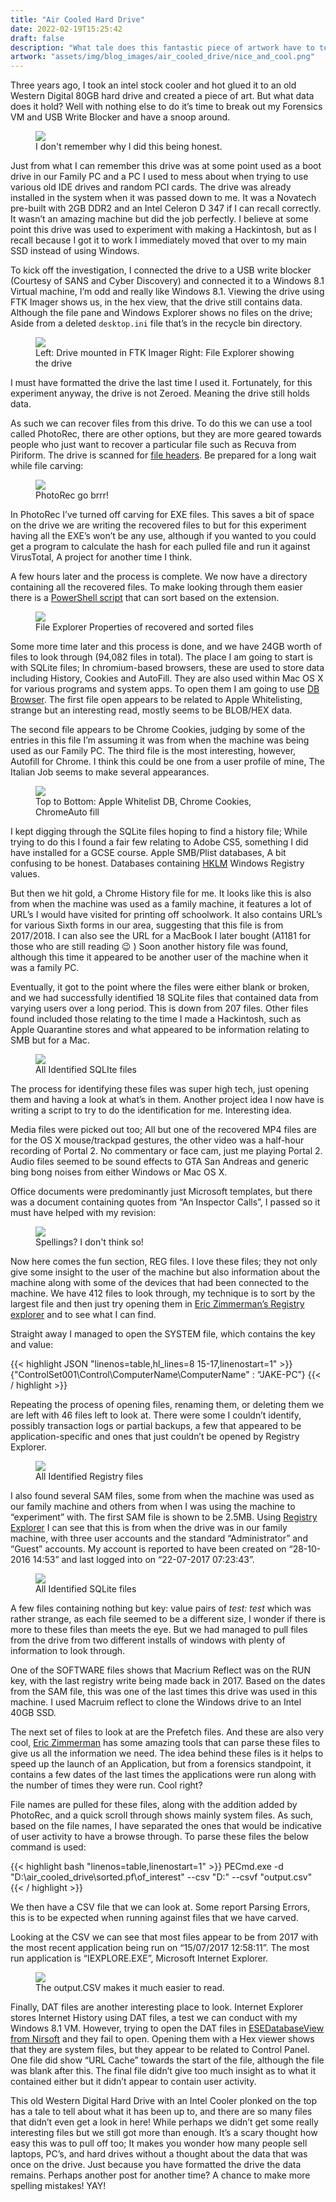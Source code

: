 ```yaml
---
title: "Air Cooled Hard Drive"
date: 2022-02-19T15:25:42
draft: false
description: "What tale does this fantastic piece of artwork have to tell us?"
artwork: "assets/img/blog_images/air_cooled_drive/nice_and_cool.png"
---
```

Three years ago, I took an intel stock cooler and hot glued it to an old Western Digital 80GB hard drive and created a piece of art. But what data does it hold? Well with nothing else to do it’s time to break out my Forensics VM and USB Write Blocker and have a snoop around.

<figure>
  <img src="/assets/img/blog_images/air_cooled_drive/art.jpg">
  <figcaption>I don't remember why I did this being honest.</figcaption>

</figure>
Just from what I can remember this drive was at some point used as a boot drive in our Family PC and a PC I used to mess about when trying to use various old IDE drives and random PCI cards. The drive was already installed in the system when it was passed down to me. It was a Novatech pre-built with 2GB DDR2 and an Intel Celeron D 347 if I can recall correctly. It wasn’t an amazing machine but did the job perfectly. I believe at some point this drive was used to experiment with making a Hackintosh, but as I recall because I got it to work I immediately moved that over to my main SSD instead of using Windows.

To kick off the investigation, I connected the drive to a USB write blocker (Courtesy of SANS and Cyber Discovery) and connected it to a Windows 8.1 Virtual machine, I’m odd and really like Windows 8.1. Viewing the drive using FTK Imager shows us, in the hex view, that the drive still contains data. Although the file pane and Windows Explorer shows no files on the drive; Aside from a deleted `desktop.ini` file that’s in the recycle bin directory.

<figure>
  <img src="/assets/img/blog_images/air_cooled_drive/FTK.png">
  <figcaption>Left: Drive mounted in FTK Imager Right: File Explorer showing the drive</figcaption>
</figure>

I must have formatted the drive the last time I used it. Fortunately, for this experiment anyway, the drive is not Zeroed. Meaning the drive still holds data.

As such we can recover files from this drive. To do this we can use a tool called PhotoRec, there are other options, but they are more geared towards people who just want to recover a particular file such as Recuva from Piriform. The drive is scanned for [file headers](https://en.wikipedia.org/wiki/List_of_file_signatures). Be prepared for a long wait while file carving:

<figure>
  <img src="/assets/img/blog_images/air_cooled_drive/PhotoRec.png">
  <figcaption>PhotoRec go brrr!</figcaption>
</figure>

In PhotoRec I’ve turned off carving for EXE files. This saves a bit of space on the drive we are writing the recovered files to but for this experiment having all the EXE’s won’t be any use, although if you wanted to you could get a program to calculate the hash for each pulled file and run it against VirusTotal, A project for another time I think. 

A few hours later and the process is complete. We now have a directory containing all the recovered files. To make looking through them easier there is a [PowerShell script](https://github.com/lconte/Copy-PhotoRecFilesbyExtension.ps1) that can sort based on the extension.  

<figure>
  <img src="/assets/img/blog_images/air_cooled_drive/Sorted_properties.png">
  <figcaption>File Explorer Properties of recovered and sorted files</figcaption>
</figure>

Some more time later and this process is done, and we have 24GB worth of files to look through (94,082 files in total). The place I am going to start is with SQLite files; In chromium-based browsers, these are used to store data including History, Cookies and AutoFill. They are also used within Mac OS X for various programs and system apps. To open them I am going to use [DB Browser]( https://sqlitebrowser.org/). The first file open appears to be related to Apple Whitelisting, strange but an interesting read, mostly seems to be BLOB/HEX data. 

The second file appears to be Chrome Cookies, judging by some of the entries in this file I’m assuming it was from when the machine was being used as our Family PC. The third file is the most interesting, however, Autofill for Chrome. I think this could be one from a user profile of mine, The Italian Job seems to make several appearances.
<figure>
  <img src="/assets/img/blog_images/air_cooled_drive/First_Three.png">
  <figcaption>Top to Bottom: Apple Whitelist DB, Chrome Cookies, ChromeAuto fill</figcaption>
</figure>

I kept digging through the SQLite files hoping to find a history file; While trying to do this I found a fair few relating to Adobe CS5, something I did have installed for a GCSE course. Apple SMB/Plist databases, A bit confusing to be honest. Databases containing [HKLM](https://www.bleepingcomputer.com/glossary/hkey-local-machine/) Windows Registry values.

But then we hit gold, a Chrome History file for me. It looks like this is also from when the machine was used as a family machine, it features a lot of URL’s I would have visited for printing off schoolwork. It also contains URL’s for various Sixth forms in our area, suggesting that this file is from 2017/2018. I can also see the URL for a MacBook I later bought (A1181 for those who are still reading &#128521; ) Soon another history file was found, although this time it appeared to be another user of the machine when it was a family PC.

Eventually, it got to the point where the files were either blank or broken, and we had successfully identified 18 SQLite files that contained data from varying users over a long period. This is down from 207 files. Other files found included those relating to the time I made a Hackintosh, such as Apple Quarantine stores and what appeared to be information relating to SMB but for a Mac.

<figure>
  <img src="/assets/img/blog_images/air_cooled_drive/all_files.png">
  <figcaption>All Identified SQLIte files</figcaption>
</figure>

The process for identifying these files was super high tech, just opening them and having a look at what’s in them. Another project idea I now have is writing a script to try to do the identification for me. Interesting idea.

Media files were picked out too; All but one of the recovered MP4 files are for the OS X mouse/trackpad gestures, the other video was a half-hour recording of Portal 2. No commentary or face cam, just me playing Portal 2. Audio files seemed to be sound effects to GTA San Andreas and generic bing bong noises from either Windows or Mac OS X. 

Office documents were predominantly just Microsoft templates, but there was a document containing quotes from “An Inspector Calls”, I passed so it must have helped with my revision:

<figure>
  <img src="/assets/img/blog_images/air_cooled_drive/revision_attempt.png">
  <figcaption>Spellings? I don't think so!</figcaption>
</figure>

Now here comes the fun section, REG files. I love these files; they not only give some insight to the user of the machine but also information about the machine along with some of the devices that had been connected to the machine. We have 412 files to look through, my technique is to sort by the largest file and then just try opening them in [Eric Zimmerman’s Registry explorer](https://ericzimmerman.github.io/) and to see what I can find. 

Straight away I managed to open the SYSTEM file, which contains the key and value:


{{< highlight JSON "linenos=table,hl_lines=8 15-17,linenostart=1" >}}
{"ControlSet001\Control\ComputerName\ComputerName" : “JAKE-PC”}
{{< / highlight >}}

Repeating the process of opening files, renaming them, or deleting them we are left with 46 files left to look at. There were some I couldn’t identify, possibly transaction logs or partial backups, a few that appeared to be application-specific and ones that just couldn’t be opened by Registry Explorer. 

<figure>
  <img src="/assets/img/blog_images/air_cooled_drive/reg_files.png">
  <figcaption>All Identified Registry files</figcaption>
</figure>

I also found several SAM files, some from when the machine was used as our family machine and others from when I was using the machine to “experiment” with. The first SAM file is shown to be 2.5MB. Using [Registry Explorer](https://ericzimmerman.github.io/) I can see that this is from when the drive was in our family machine, with three user accounts and the standard “Administrator” and “Guest” accounts. My account is reported to have been created on “28-10-2016 14:53” and last logged into on “22-07-2017 07:23:43”.

 <figure>
  <img src="/assets/img/blog_images/air_cooled_drive/the_biggest_sam.png">
  <figcaption>All Identified SQLite files</figcaption>
</figure>

A few files containing nothing but key: value pairs of <i>test: test</i> which was rather strange, as each file seemed to be a different size, I wonder if there is more to these files than meets the eye. But we had managed to pull files from the drive from two different installs of windows with plenty of information to look through. 

One of the SOFTWARE files shows that Macrium Reflect was on the RUN key, with the last registry write being made back in 2017. Based on the dates from the SAM file, this was one of the last times this drive was used in this machine. I used Macruim reflect to clone the Windows drive to an Intel 40GB SSD. 

The next set of files to look at are the Prefetch files. And these are also very cool, [Eric Zimmerman](https://ericzimmerman.github.io/) has some amazing tools that can parse these files to give us all the information we need. The idea behind these files is it helps to speed up the launch of an Application, but from a forensics standpoint, it contains a few dates of the last times the applications were run along with the number of times they were run. Cool right?

File names are pulled for these files, along with the addition added by PhotoRec, and a quick scroll through shows mainly system files. As such, based on the file names, I have separated the ones that would be indicative of user activity to have a browse through. To parse these files the below command is used:

{{< highlight bash "linenos=table,linenostart=1" >}}
PECmd.exe -d "D:\air_cooled_drive\sorted\.pf\of_interest" --csv "D:\" --csvf "output.csv"
{{< / highlight >}}
 
We then have a CSV file that we can look at.  Some report Parsing Errors, this is to be expected when running against files that we have carved. 

Looking at the CSV we can see that most files appear to be from 2017 with the most recent application being run on “15/07/2017 12:58:11”. The most run application is “IEXPLORE.EXE”, Microsoft Internet Explorer.

<figure>
  <img src="/assets/img/blog_images/air_cooled_drive/pre-fetch.png">
  <figcaption>The output.CSV makes it much easier to read.</figcaption>
</figure>

Finally, DAT files are another interesting place to look. Internet Explorer stores Internet History using DAT files, a test we can conduct with my Windows 8.1 VM. However, trying to open the DAT files in [ESEDatabaseView from Nirsoft](https://www.nirsoft.net/utils/ese_database_view.html) and they fail to open. Opening them with a Hex viewer shows that they are system files, but they appear to be related to Control Panel. One file did show “URL Cache” towards the start of the file, although the file was blank after this. The final file didn’t give too much insight as to what it contained either but it didn’t appear to contain user activity.

This old Western Digital Hard Drive with an Intel Cooler plonked on the top has a tale to tell about what it has been up to, and there are so many files that didn’t even get a look in here! While perhaps we didn’t get some really interesting files but we still got more than enough. It’s a scary thought how easy this was to pull off too; It makes you wonder how many people sell laptops, PC’s, and hard drives without a thought about the data that was once on the drive. Just because you have formatted the drive the data remains. Perhaps another post for another time? A chance to make more spelling mistakes! YAY! 
